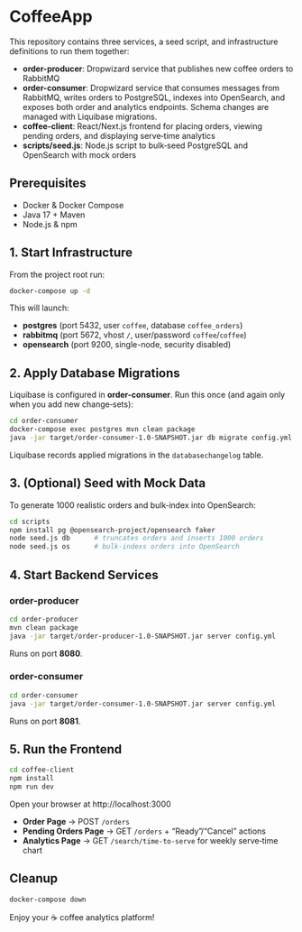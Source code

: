 # CoffeeApp

This repository contains three services, a seed script, and infrastructure definitions to run them together:

- **order-producer**: Dropwizard service that publishes new coffee orders to RabbitMQ
- **order-consumer**: Dropwizard service that consumes messages from RabbitMQ, writes orders to PostgreSQL, indexes into OpenSearch, and exposes both order and analytics endpoints. Schema changes are managed with Liquibase migrations.
- **coffee-client**: React/Next.js frontend for placing orders, viewing pending orders, and displaying serve‑time analytics
- **scripts/seed.js**: Node.js script to bulk‑seed PostgreSQL and OpenSearch with mock orders

## Prerequisites

- Docker & Docker Compose
- Java 17 + Maven
- Node.js & npm

## 1. Start Infrastructure

From the project root run:

```bash
docker-compose up -d
```

This will launch:

- **postgres** (port 5432, user `coffee`, database `coffee_orders`)
- **rabbitmq** (port 5672, vhost `/`, user/password `coffee`/`coffee`)
- **opensearch** (port 9200, single-node, security disabled)

## 2. Apply Database Migrations

Liquibase is configured in **order-consumer**. Run this once (and again only when you add new change‑sets):

```bash
cd order-consumer
docker-compose exec postgres mvn clean package
java -jar target/order-consumer-1.0-SNAPSHOT.jar db migrate config.yml
```

Liquibase records applied migrations in the `databasechangelog` table.

## 3. (Optional) Seed with Mock Data

To generate 1000 realistic orders and bulk‑index into OpenSearch:

```bash
cd scripts
npm install pg @opensearch-project/opensearch faker
node seed.js db      # truncates orders and inserts 1000 orders
node seed.js os      # bulk-indexs orders into OpenSearch
```

## 4. Start Backend Services

### order-producer

```bash
cd order-producer
mvn clean package
java -jar target/order-producer-1.0-SNAPSHOT.jar server config.yml
```

Runs on port **8080**.

### order-consumer

```bash
cd order-consumer
java -jar target/order-consumer-1.0-SNAPSHOT.jar server config.yml
```

Runs on port **8081**.

## 5. Run the Frontend

```bash
cd coffee-client
npm install
npm run dev
```

Open your browser at http://localhost:3000

- **Order Page** → POST `/orders`
- **Pending Orders Page** → GET `/orders` + “Ready”/“Cancel” actions
- **Analytics Page** → GET `/search/time-to-serve` for weekly serve‑time chart

## Cleanup

```bash
docker-compose down
```

Enjoy your ☕ coffee analytics platform!